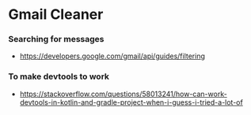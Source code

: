 # Gmail Cleaner

### Searching for messages
- https://developers.google.com/gmail/api/guides/filtering

### To make devtools to work
- https://stackoverflow.com/questions/58013241/how-can-work-devtools-in-kotlin-and-gradle-project-when-i-guess-i-tried-a-lot-of